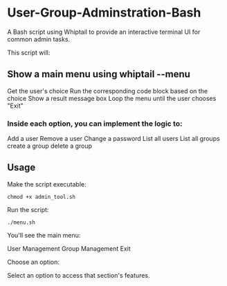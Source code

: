 # User-Group-Adminstration-Bash
A Bash script using Whiptail to provide an interactive terminal UI for common admin tasks.

This script will:
## Show a main menu using whiptail --menu
Get the user's choice
Run the corresponding code block based on the choice
Show a result message box
Loop the menu until the user chooses "Exit"

### Inside each option, you can implement the logic to:
Add a user
Remove a user
Change a password
List all users
List all groups
create a group
delete a group


## Usage
Make the script executable:

```
chmod +x admin_tool.sh
```
Run the script:

```
./menu.sh
```

You'll see the main menu:


User Management
Group Management
Exit

Choose an option:

Select an option to access that section's features.

